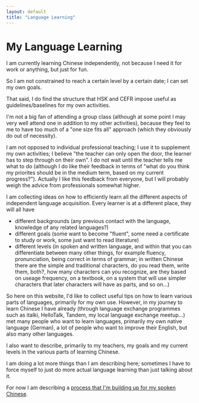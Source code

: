 ```yaml
---
layout: default
title: "Language Learning"
---
```

# My Language Learning

I am currently learning Chinese independently, not because I need it for work or anything, but just for fun.

So I am not constrained to reach a certain level by a certain date; I can set my own goals.

That said, I do find the structure that HSK and CEFR impose useful as guidelines/baselines for my own activities.

I'm not a big fan of attending a group class (although at some point I may very well attend one in addition to my other activities), because they feel to me to have too much of a "one size fits all" approach (which they obviously do out of necessity).

I am not opposed to individual professional teaching; I use it to supplement my own activities; I believe "the teacher can only open the door, the learner has to step through on their own". I do not wait until the teacher tells me what to do (although I do like their feedback in terms of "what do you think my priorites should be in the medium term, based on my current progress?").  Actually I like this feedback from everyone, but I will probably weigh the advice from professionals somewhat higher.

I am collecting ideas on how to efficiently learn all the different aspects of independent language acquisition.
Every learner is at a different place, they will all have
* different backgrounds (any previous contact with the language, knowledge of any related languages?)
* different goals (some want to become "fluent", some need a certificate to study or work, some just want to read literature)
* different levels (in spoken and written language, and within that you can differentiate between many other things, for example fluency, pronunciation, being correct in terms of grammar; in written Chinese there are the simple and traditional characters, do you read them, write them, both?, how many characters can you recognize, are they based on useage frequency, on a textbook, on a system that will use simpler characters that later characters will have as parts, and so on...)

So here on this website, I'd like to collect useful tips on how to learn various parts of languages, primarily for my own use. However, in my journey to learn Chinese I have already (through language exchange programmes such as italki, HelloTalk, Tandem, my local language exchange meetup...) met many people who want to learn languages, primarily my own native language (German), a lot of people who want to improve their English, but also many other languages.

I also want to describe, primarily to my teachers, my goals and my current levels in the various parts of learning Chinese.

I am doing a lot more things than I am describing here; sometimes I have to force myself to just do more actual language learning than just talking about it.

For now I am describing a [process that I'm building up for my spoken Chinese](lamp-overview).
